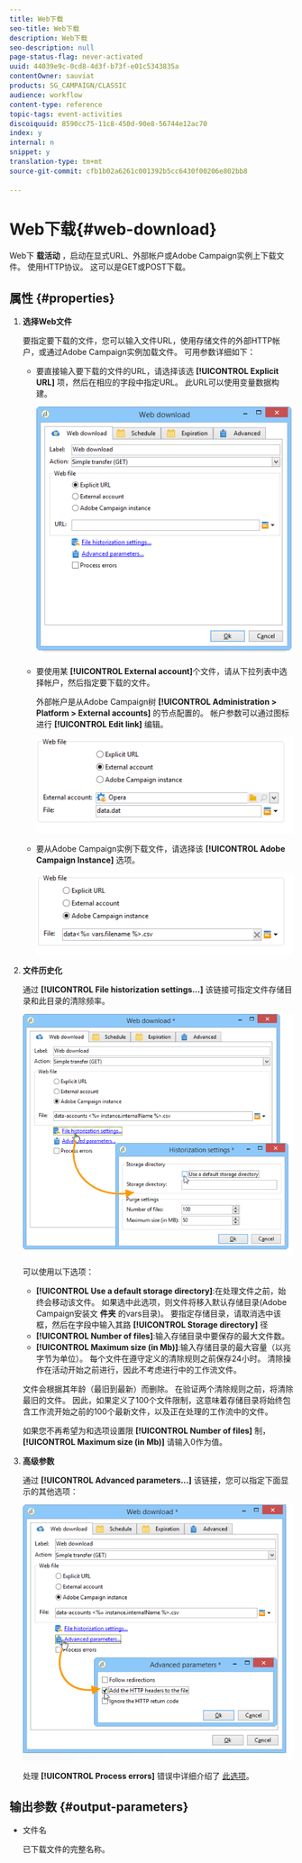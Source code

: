 ```yaml
---
title: Web下载
seo-title: Web下载
description: Web下载
seo-description: null
page-status-flag: never-activated
uuid: 44039e9c-0cd8-4d3f-b73f-e01c5343835a
contentOwner: sauviat
products: SG_CAMPAIGN/CLASSIC
audience: workflow
content-type: reference
topic-tags: event-activities
discoiquuid: 8590cc75-11c8-450d-90e8-56744e12ac70
index: y
internal: n
snippet: y
translation-type: tm+mt
source-git-commit: cfb1b02a6261c001392b5cc6430f00206e802bb8

---
```



# Web下载{#web-download}

Web下 **载活动** ，启动在显式URL、外部帐户或Adobe Campaign实例上下载文件。 使用HTTP协议。 这可以是GET或POST下载。

## 属性 {#properties}

1. **选择Web文件**

   要指定要下载的文件，您可以输入文件URL，使用存储文件的外部HTTP帐户，或通过Adobe Campaign实例加载文件。 可用参数详细如下：

   * 要直接输入要下载的文件的URL，请选择该选 **[!UICONTROL Explicit URL]** 项，然后在相应的字段中指定URL。 此URL可以使用变量数据构建。

      ![](assets/download_web_edit.png)

   * 要使用某 **[!UICONTROL External account]**&#x200B;个文件，请从下拉列表中选择帐户，然后指定要下载的文件。

      外部帐户是从Adobe Campaign树 **[!UICONTROL Administration > Platform > External accounts]** 的节点配置的。 帐户参数可以通过图标进行 **[!UICONTROL Edit link]** 编辑。

      ![](assets/download_web_edit_external.png)

   * 要从Adobe Campaign实例下载文件，请选择该 **[!UICONTROL Adobe Campaign Instance]** 选项。

      ![](assets/download_web_edit_instance.png)

1. **文件历史化**

   通过 **[!UICONTROL File historization settings...]** 该链接可指定文件存储目录和此目录的清除频率。

   ![](assets/download_web_edit_hist.png)

   可以使用以下选项：

   * **[!UICONTROL Use a default storage directory]**:在处理文件之前，始终会移动该文件。 如果选中此选项，则文件将移入默认存储目录(Adobe Campaign安装文 **件夹** 的vars目录)。 要指定存储目录，请取消选中该框，然后在字段中输入其路 **[!UICONTROL Storage directory]** 径
   * **[!UICONTROL Number of files]**:输入存储目录中要保存的最大文件数。
   * **[!UICONTROL Maximum size (in Mb)]**:输入存储目录的最大容量（以兆字节为单位）。
   每个文件在遵守定义的清除规则之前保存24小时。 清除操作在活动开始之前进行，因此不考虑进行中的工作流文件。

   文件会根据其年龄（最旧到最新）而删除。 在验证两个清除规则之前，将清除最旧的文件。 因此，如果定义了100个文件限制，这意味着存储目录将始终包含工作流开始之前的100个最新文件，以及正在处理的工作流中的文件。

   如果您不再希望为和选项设置限 **[!UICONTROL Number of files]** 制， **[!UICONTROL Maximum size (in Mb)]** 请输入0作为值。

1. **高级参数**

   通过 **[!UICONTROL Advanced parameters...]** 该链接，您可以指定下面显示的其他选项：

   ![](assets/download_web_edit_advanced.png)

   处理 **[!UICONTROL Process errors]** 错误中详细介绍了 [此选项](../../workflow/using/monitoring-workflow-execution.md#processing-errors)。

## 输出参数 {#output-parameters}

* 文件名

   已下载文件的完整名称。

